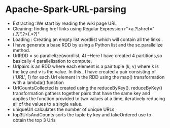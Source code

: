 # Apache-Spark-URL-parsing

*	Extracting :We start by reading the wiki page URL 
*	Cleaning: finding href links using Regular Expression r"<a.*?\s*href=\"(.*?)\".*?>(.*?)</a>" 
*	Loading : Creating an empty list wordlist which will contain all the links .
*	I have generate a base RDD by using a Python list and the sc.parallelize method.
*	UrlRDD = sc.parallelize(wordlist, 4) –Here I have created 4 partitions,so basically 4 parallelisation to compute.
*	Urlpairs is an RDD where each element is a pair tuple (k, v) where k is the key and v is the value. In this , I have created a pair consisting of ('URL', 1) for each Url element in the RDD using the map() transformation with a lambda() function
*	UrlCountsCollected is created using the reduceByKey(). reduceByKey() transformation gathers together pairs that have the same key and applies the function provided to two values at a time, iteratively reducing all of the values to a single value.
*	uniqueUrl calculates the number of unique URLs 
*	top3UrlsAndCounts sorts the tuple by key and takeOrdered  use to obtain the top 3 Urls 
